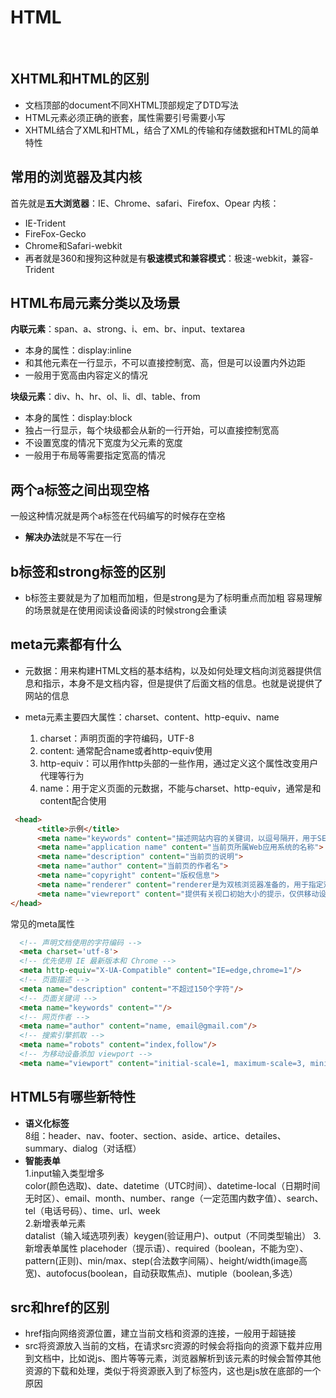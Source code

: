 # HTML

<br />

## XHTML和HTML的区别

- 文档顶部的document不同XHTML顶部规定了DTD写法
- HTML元素必须正确的嵌套，属性需要引号需要小写
- XHTML结合了XML和HTML，结合了XML的传输和存储数据和HTML的简单特性

## 常用的浏览器及其内核

首先就是**五大浏览器**：IE、Chrome、safari、Firefox、Opear
内核：  
- IE-Trident
- FireFox-Gecko
- Chrome和Safari-webkit
- 再者就是360和搜狗这种就是有**极速模式和兼容模式**：极速-webkit，兼容-Trident

## HTML布局元素分类以及场景

**内联元素**：span、a、strong、i、em、br、input、textarea
- 本身的属性：display:inline
- 和其他元素在一行显示，不可以直接控制宽、高，但是可以设置内外边距
- 一般用于宽高由内容定义的情况

**块级元素**：div、h、hr、ol、li、dl、table、from
- 本身的属性：display:block
- 独占一行显示，每个块级都会从新的一行开始，可以直接控制宽高
- 不设置宽度的情况下宽度为父元素的宽度
- 一般用于布局等需要指定宽高的情况

## 两个a标签之间出现空格

一般这种情况就是两个a标签在代码编写的时候存在空格
- **解决办法**就是不写在一行

## b标签和strong标签的区别

- b标签主要就是为了加粗而加粗，但是strong是为了标明重点而加粗
容易理解的场景就是在使用阅读设备阅读的时候strong会重读

## meta元素都有什么

- 元数据：用来构建HTML文档的基本结构，以及如何处理文档向浏览器提供信息和指示，本身不是文档内容，但是提供了后面文档的信息。也就是说提供了网站的信息

- meta元素主要四大属性：charset、content、http-equiv、name
    1. charset：声明页面的字符编码，UTF-8
    2. content: 通常配合name或者http-equiv使用
    3. http-equiv：可以用作http头部的一些作用，通过定义这个属性改变用户代理等行为
    4. name：用于定义页面的元数据，不能与charset、http-equiv，通常是和content配合使用

```html
 <head>
      <title>示例</title>
      <meta name="keywords" content="描述网站内容的关键词，以逗号隔开，用于SEO搜索">
      <meta name="application name" content="当前页所属Web应用系统的名称">
      <meta name="description" content="当前页的说明">
      <meta name="author" content="当前页的作者名">
      <meta name="copyright" content="版权信息">
      <meta name="renderer" content="renderer是为双核浏览器准备的，用于指定双核浏览器默认以何种方式渲染页面">
      <meta name="viewreport" content="提供有关视口初始大小的提示，仅供移动设备使用">
</head>
```

常见的meta属性
```html
  <!-- 声明文档使用的字符编码 -->
  <meta charset='utf-8'>
  <!-- 优先使用 IE 最新版本和 Chrome -->
  <meta http-equiv="X-UA-Compatible" content="IE=edge,chrome=1"/>
  <!-- 页面描述 -->
  <meta name="description" content="不超过150个字符"/>
  <!-- 页面关键词 -->
  <meta name="keywords" content=""/>
  <!-- 网页作者 -->
  <meta name="author" content="name, email@gmail.com"/>
  <!-- 搜索引擎抓取 -->
  <meta name="robots" content="index,follow"/>
  <!-- 为移动设备添加 viewport -->
  <meta name="viewport" content="initial-scale=1, maximum-scale=3, minimum-scale=1, user-scalable=no">
```

## HTML5有哪些新特性

- **语义化标签** <br/>
8组：header、nav、footer、section、aside、artice、detailes、summary、dialog（对话框）
- **智能表单** <br/>
1.input输入类型增多<br/>
color(颜色选取)、date、datetime（UTC时间）、datetime-local（日期时间无时区）、email、month、number、range（一定范围内数字值）、search、tel（电话号码）、time、url、week <br/>
2.新增表单元素 <br/>
datalist（输入域选项列表）keygen(验证用户)、output（不同类型输出）
3.新增表单属性
placehoder（提示语）、required（boolean，不能为空）、pattern(正则)、min/max、step(合法数字间隔）、height/width(image高宽)、autofocus(boolean，自动获取焦点)、mutiple（boolean,多选）

## src和href的区别

- href指向网络资源位置，建立当前文档和资源的连接，一般用于超链接
- src将资源放入当前的文档，在请求src资源的时候会将指向的资源下载并应用到文档中，比如说js、图片等等元素，浏览器解析到该元素的时候会暂停其他资源的下载和处理，类似于将资源嵌入到了标签内，这也是js放在底部的一个原因
